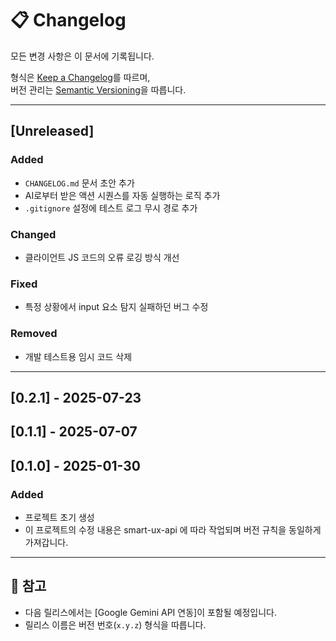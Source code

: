 # 📋 Changelog

모든 변경 사항은 이 문서에 기록됩니다.

형식은 [Keep a Changelog](https://keepachangelog.com/en/1.0.0/)를 따르며,  
버전 관리는 [Semantic Versioning](https://semver.org/lang/ko/)을 따릅니다.

---

## [Unreleased]

### Added
- `CHANGELOG.md` 문서 초안 추가
- AI로부터 받은 액션 시퀀스를 자동 실행하는 로직 추가
- `.gitignore` 설정에 테스트 로그 무시 경로 추가

### Changed
- 클라이언트 JS 코드의 오류 로깅 방식 개선

### Fixed
- 특정 상황에서 input 요소 탐지 실패하던 버그 수정

### Removed
- 개발 테스트용 임시 코드 삭제

---

## [0.2.1] - 2025-07-23
## [0.1.1] - 2025-07-07
## [0.1.0] - 2025-01-30
### Added
- 프로젝트 초기 생성
- 이 프로젝트의 수정 내용은 smart-ux-api 에 따라 작업되며 버전 규칙을 동일하게 가져갑니다.

---

## 📌 참고

- 다음 릴리스에서는 [Google Gemini API 연동]이 포함될 예정입니다.
- 릴리스 이름은 버전 번호(`x.y.z`) 형식을 따릅니다.
